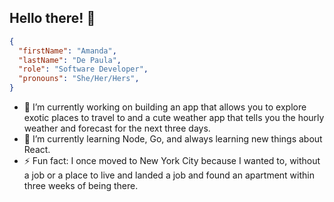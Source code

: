 ## Hello there! :panda_face:
```json
{
  "firstName": "Amanda",
  "lastName": "De Paula",
  "role": "Software Developer",
  "pronouns": "She/Her/Hers",
}
```

- 🔭 I’m currently working on building an app that allows you to explore exotic places to travel to and a cute weather app that tells you the hourly weather and 
forecast for the next three days. 
- 🌱 I’m currently learning Node, Go, and always learning new things about React. 
- ⚡ Fun fact: I once moved to New York City because I wanted to, without a job or a place to live and landed a job and found an apartment within three weeks of being there. 

